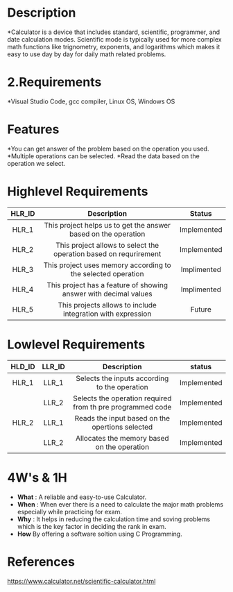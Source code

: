 # Description
*Calculator is a device that includes standard, scientific, programmer, and date calculation modes. Scientific mode is typically used for more complex math functions like trignometry, exponents, and logarithms which makes it easy to use day by day for daily math related problems.

# 2.Requirements
*Visual Studio Code, gcc compiler, Linux OS, Windows OS

# Features
*You can get answer of the problem based on the operation you used.
*Multiple operations can be selected.
*Read the data based on the operation we select. 
# Highlevel Requirements
|HLR_ID|Description|Status|
|:--:|:--:|:--:|
|HLR_1|This project helps us to get the answer based on the operation|Implemented|
|HLR_2|This project allows to select the operation based on requrirement|Implemented|
|HLR_3|This project uses memory according to the selected operation|Implimented|
|HLR_4|This project has a feature of showing answer with decimal values|Implimented|
|HLR_5|This projects allows to include integration with expression|Future|

# Lowlevel Requirements
|HLD_ID|LLR_ID|Description|status|
|:--:|:--:|:--:|:--:|
|HLR_1|LLR_1|Selects the inputs according to the operation|Implemented|
||LLR_2|Selects the operation required from th pre programmed code|Implemented|
|HLR_2|LLR_1|Reads the input based on the opertions selected|Implemented|
||LLR_2|Allocates the memory based on the operation|Implemented|

# 4W's & 1H
* **What** : A reliable and easy-to-use Calculator.
* **When** : When ever there is a need to calculate the major math problems especially while practicing for exam.
* **Why** : It helps in reducing the calculation time and soving problems which is the key factor in deciding the rank in exam.
* **How** By offering a software soltion using C Programming.

# References

https://www.calculator.net/scientific-calculator.html
